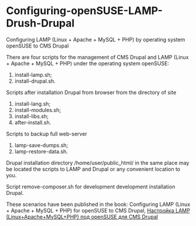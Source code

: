 # Configuring-openSUSE-LAMP-Drush-Drupal
Configuring LAMP (Linux + Apache + MySQL + PHP) by operating system openSUSE to CMS Drupal

There are four scripts for the management of CMS Drupal and LAMP (Linux + Apache + MySQL + PHP) under the operating system openSUSE:
1. install-lamp.sh;
2. install-drupal.sh.

Scripts after installation Drupal from browser from the directory of site
1. install-lang.sh;
2. install-modules.sh;
3. install-libs.sh;
4. after-install.sh.

Scripts to backup full web-server
1. lamp-save-dumps.sh;
2. lamp-restore-data.sh.

Drupal installation directory /home/user/public_html/ in the same place may be located the scripts to LAMP and Drupal or any convenient location to you.

Script remove-composer.sh for development development installation Drupal.

These scenarios have been published in the book: Configuring LAMP (Linux + Apache + MySQL + PHP) for openSUSE to CMS Drupal, <a href="https://www.lap-publishing.com/catalog/details/store/fr/book/978-3-659-59361-1/Настройка-lamp-linux+apache+mysql+php-под-opensuse-для-cms-drupal" target="_blank">Настройка LAMP (Linux+Apache+MySQL+PHP) под openSUSE для CMS Drupal</a>
